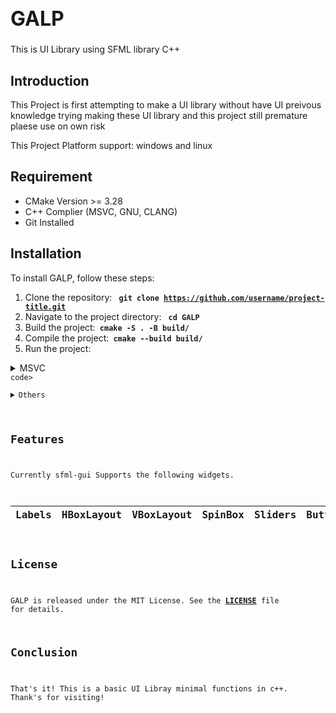 <h1 style="font-size: 2rem;"> GALP </h1>
 This is UI Library using SFML library C++

 ## **Introduction**

This Project is first attempting to make a UI library without have UI preivous knowledge trying making these UI library and this project still premature plaese use on own risk

This Project Platform support: windows and linux

## **Requirement**
<ul>
  <li>CMake Version >= 3.28</li>
  <li>C++ Complier (MSVC, GNU, CLANG)</li>
  <li>Git Installed </li>
</ul>


## **Installation**

To install GALP, follow these steps: 

1. Clone the repository: <code> **git clone https://github.com/username/project-title.git** </code>
2. Navigate to the project directory: <code> **cd GALP** </code>
3. Build the project:<code> **cmake -S . -B build/** </code>
4. Compile the project:<code> **cmake --build build/** </code>
5. Run the project:
<details>
 <summary>MSVC</summary>
<code>./build/Debug/main</details>code>
</details>
<details>
<summary>Others</summary>
<code>./build/main</code>
</details>

## **Features**

Currently sfml-gui Supports the following widgets.

Labels | HBoxLayout | VBoxLayout | SpinBox | Sliders | Buttons | LineEdit |
-------|------------|------------|---------|---------|---------|----------|

## **License**

GALP is released under the MIT License. See the **[LICENSE](https://www.blackbox.ai/share/LICENSE)** file for details.

## **Conclusion**

That's it! This is a basic UI Libray minimal functions in c++.
Thank's for visiting!
